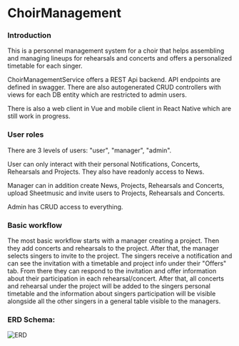 # ChoirManagement

### Introduction

 This is a personnel management system for a choir that helps assembling and managing lineups for rehearsals and concerts and offers a personalized timetable for each singer.


 ChoirManagementService offers a REST Api backend. API endpoints are defined in swagger. There are also autogenerated CRUD controllers with views for each DB entity which are restricted to admin users.

 There is also a web client in Vue and mobile client in React Native which are still work in progress.

### User roles
 There are 3 levels of users: "user", "manager", "admin".

 User can only interact with their personal Notifications, Concerts, Rehearsals and Projects. They also have readonly access to News.

 Manager can in addition create News, Projects, Rehearsals and Concerts, upload Sheetmusic and invite users to Projects, Rehearsals and Concerts.

 Admin has CRUD access to everything. 

### Basic workflow
 The most basic workflow starts with a manager creating a project. Then they add concerts and rehearsals to the project. After that, the manager selects singers to invite to the project. The singers receive a notification and can see the invitation with a timetable and project info under their "Offers" tab. From there they can respond to the invitation and offer information about their participation in each rehearsal/concert. After that, all concerts and rehearsal under the project will be added to the singers personal timetable and the information about singers participation will be visible alongside all the other singers in a general table visible to the managers.

### ERD Schema:
![ERD](https://user-images.githubusercontent.com/49093021/154834877-d9a04fb4-4d15-43bf-93d0-4ad04ba4a3ae.PNG)